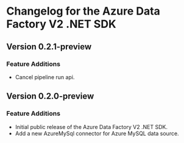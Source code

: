 # Changelog for the Azure Data Factory V2 .NET SDK

## Version 0.2.1-preview

### Feature Additions
  * Cancel pipeline run api.

## Version 0.2.0-preview

### Feature Additions
  * Initial public release of the Azure Data Factory V2 .NET SDK.
  * Add a new AzureMySql connector for Azure MySQL data source.
